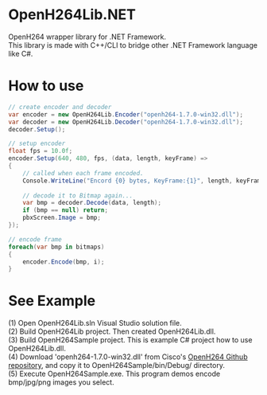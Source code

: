 # OpenH264Lib.NET
OpenH264 wrapper library for .NET Framework.  
This library is made with C++/CLI to bridge other .NET Framework language like C#.  

# How to use
```C#
// create encoder and decoder
var encoder = new OpenH264Lib.Encoder("openh264-1.7.0-win32.dll");
var decoder = new OpenH264Lib.Decoder("openh264-1.7.0-win32.dll");
decoder.Setup();

// setup encoder
float fps = 10.0f;
encoder.Setup(640, 480, fps, (data, length, keyFrame) =>
{
    // called when each frame encoded.
    Console.WriteLine("Encord {0} bytes, KeyFrame:{1}", length, keyFrame);
    
    // decode it to Bitmap again...
    var bmp = decoder.Decode(data, length);
    if (bmp == null) return;
    pbxScreen.Image = bmp;
});

// encode frame
foreach(var bmp in bitmaps)
{
    encoder.Encode(bmp, i);
}
```

# See Example
(1) Open OpenH264Lib.sln Visual Studio solution file.  
(2) Build OpenH264Lib project. Then created OpenH264Lib.dll.  
(3) Build OpenH264Sample project. This is example C# project how to use OpenH264Lib.dll.  
(4) Download 'openh264-1.7.0-win32.dll' from Cisco's [OpenH264 Github repository](https://github.com/cisco/openh264/releases),
and copy it to OpenH264Sample/bin/Debug/ directory.  
(5) Execute OpenH264Sample.exe. This program demos encode bmp/jpg/png images you select.

